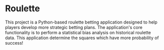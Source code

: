 # Roulette
This project is a Python-based roulette betting application designed to help players develop more strategic betting plans. The application's core functionality is to perform a statistical bias analysis on historical roulette data. This application determine the squares which have more probability of success!
